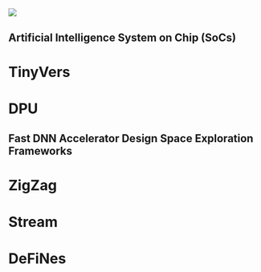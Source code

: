 ## 
![](https://user-images.githubusercontent.com/84473288/235626814-7550aa13-baff-4ddd-bcb0-69a6f0a46f88.svg)

## Artificial Intelligence System on Chip (SoCs)

# TinyVers
# DPU

## Fast DNN Accelerator Design Space Exploration Frameworks

# ZigZag
# Stream
# DeFiNes

